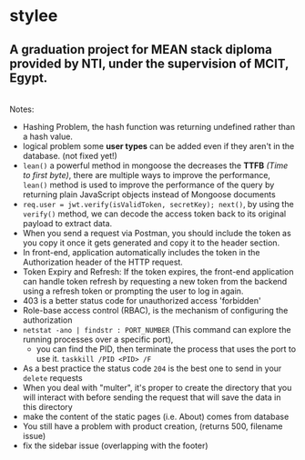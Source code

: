 # stylee

A graduation project for MEAN stack diploma provided by NTI, under the supervision of MCIT, Egypt.
-
<br> Notes:

- Hashing Problem, the hash function was returning undefined rather than a hash value.
- logical problem some __user types__ can be added even if they aren't in the database. (not fixed yet!)
- `lean()` a powerful method in mongoose the decreases the __TTFB__ *(Time to first byte)*, there are multiple ways
  to improve the performance, `lean()` method is used to improve the performance of the
  query by returning plain JavaScript objects instead of Mongoose documents
- `req.user = jwt.verify(isValidToken, secretKey); next()`, by using the `verify()` method, we can decode the access
  token back to its original payload to extract data.
- When you send a request via Postman, you should include the token as you copy it once it gets generated and copy it to
  the header section.
- In front-end, application automatically includes the token in the Authorization header of the HTTP request.
- Token Expiry and Refresh: If the token expires, the front-end application can handle token refresh by requesting a new
  token from the backend
  using a refresh token or prompting the user to log in again.
- 403 is a better status code for unauthorized access 'forbidden'
- Role-base access control (RBAC), is the mechanism of configuring the authorization
- `netstat -ano | findstr : PORT_NUMBER` (This command can explore the running processes over a specific port),
    - you can find the PID, then terminate the process that uses the port to use it. `taskkill /PID <PID> /F`
- As a best practice the status code `204` is the best one to send in your `delete` requests
- When you deal with "multer", it's proper to create the directory that you will interact with before sending the
  request that will save the data in this directory
- make the content of the static pages (i.e. About) comes from database
- You still have a problem with product creation, (returns 500, filename issue)
- fix the sidebar issue (overlapping with the footer)
